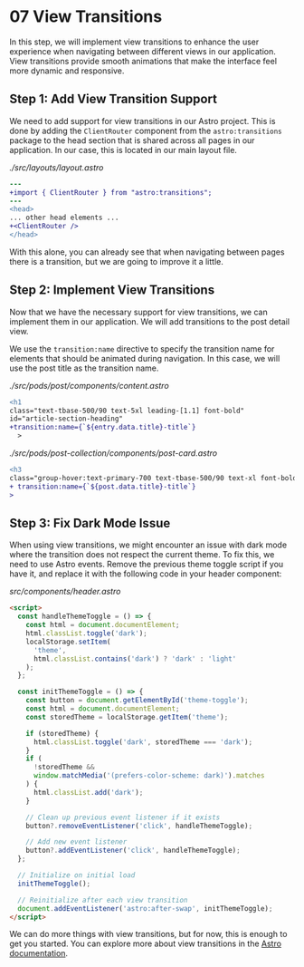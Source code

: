 # 07 View Transitions

In this step, we will implement view transitions to enhance the user experience when navigating between different views in our application. View transitions provide smooth animations that make the interface feel more dynamic and responsive.

## Step 1: Add View Transition Support

We need to add support for view transitions in our Astro project. This is done by adding the `ClientRouter` component from the `astro:transitions` package to the head section that is shared across all pages in our application. In our case, this is located in our main layout file.

_./src/layouts/layout.astro_

```diff
---
+import { ClientRouter } from "astro:transitions";
---
<head>
... other head elements ...
+<ClientRouter />
</head>
```

With this alone, you can already see that when navigating between pages there is a transition, but we are going to improve it a little.

## Step 2: Implement View Transitions

Now that we have the necessary support for view transitions, we can implement them in our application. We will add transitions to the post detail view.

We use the `transition:name` directive to specify the transition name for elements that should be animated during navigation. In this case, we will use the post title as the transition name.

_./src/pods/post/components/content.astro_

```diff
<h1
class="text-tbase-500/90 text-5xl leading-[1.1] font-bold"
id="article-section-heading"
+transition:name={`${entry.data.title}-title`}
  >
```

_./src/pods/post-collection/components/post-card.astro_

```diff
<h3
class="group-hover:text-primary-700 text-tbase-500/90 text-xl font-bold transition-colors duration-300"
+ transition:name={`${post.data.title}-title`}
>
```

## Step 3: Fix Dark Mode Issue

When using view transitions, we might encounter an issue with dark mode where the transition does not respect the current theme. To fix this, we need to use Astro events.
Remove the previous theme toggle script if you have it, and replace it with the following code in your header component:

_src/components/header.astro_

```html
<script>
  const handleThemeToggle = () => {
    const html = document.documentElement;
    html.classList.toggle('dark');
    localStorage.setItem(
      'theme',
      html.classList.contains('dark') ? 'dark' : 'light'
    );
  };

  const initThemeToggle = () => {
    const button = document.getElementById('theme-toggle');
    const html = document.documentElement;
    const storedTheme = localStorage.getItem('theme');

    if (storedTheme) {
      html.classList.toggle('dark', storedTheme === 'dark');
    }
    if (
      !storedTheme &&
      window.matchMedia('(prefers-color-scheme: dark)').matches
    ) {
      html.classList.add('dark');
    }

    // Clean up previous event listener if it exists
    button?.removeEventListener('click', handleThemeToggle);

    // Add new event listener
    button?.addEventListener('click', handleThemeToggle);
  };

  // Initialize on initial load
  initThemeToggle();

  // Reinitialize after each view transition
  document.addEventListener('astro:after-swap', initThemeToggle);
</script>
```

We can do more things with view transitions, but for now, this is enough to get you started. You can explore more about view transitions in the [Astro documentation](https://docs.astro.build/en/guides/view-transitions/).
